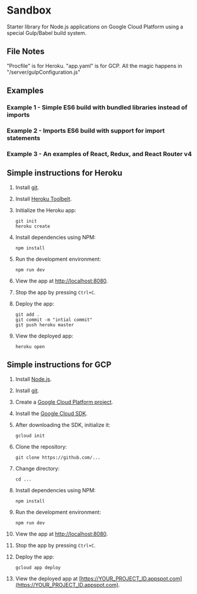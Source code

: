 
# Sandbox

Starter library for Node.js applications on Google Cloud Platform using a special Gulp/Babel build system.


## File Notes

"Procfile" is for Heroku. "app.yaml" is for GCP. All the magic happens in "/server/gulpConfiguration.js"


## Examples

### Example 1 - Simple ES6 build with bundled libraries instead of imports

### Example 2 - Imports ES6 build with support for import statements

### Example 3 - An examples of React, Redux, and React Router v4


## Simple instructions for Heroku

1.  Install [git](https://git-scm.com/).
1.  Install [Heroku Toolbelt](...).
1.  Initialize the Heroku app:

        git init
        heroku create

1.  Install dependencies using NPM:

        npm install

1.  Run the development environment:

        npm run dev

1.  View the app at [http://localhost:8080](http://localhost:8080).
1.  Stop the app by pressing `Ctrl+C`.
1.  Deploy the app:

        git add .
        git commit -m "intial commit"
        git push heroku master

1.  View the deployed app:

        heroku open



## Simple instructions for GCP

1.  Install [Node.js](https://nodejs.org/en/).
1.  Install [git](https://git-scm.com/).
1.  Create a [Google Cloud Platform project](https://console.cloud.google.com).
1.  Install the [Google Cloud SDK](https://cloud.google.com/sdk/).

1.  After downloading the SDK, initialize it:

        gcloud init

1.  Clone the repository:

        git clone https://github.com/...

1.  Change directory:

        cd ...

1.  Install dependencies using NPM:

        npm install

1.  Run the development environment:

        npm run dev

1.  View the app at [http://localhost:8080](http://localhost:8080).
1.  Stop the app by pressing `Ctrl+C`.
1.  Deploy the app:

        gcloud app deploy

1.  View the deployed app at [https://YOUR_PROJECT_ID.appspot.com](https://YOUR_PROJECT_ID.appspot.com).



